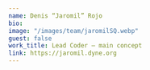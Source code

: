 ```yaml
---
name: Denis “Jaromil” Rojo
bio:
image: "/images/team/jaromilSQ.webp"
guest: false
work_title: Lead Coder – main concept
link: https://jaromil.dyne.org
---
```

